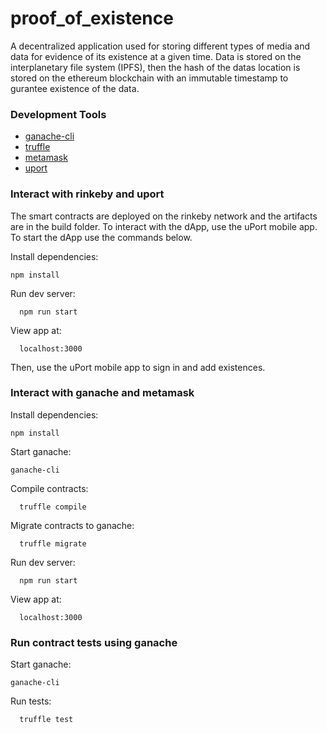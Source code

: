 # proof_of_existence
A decentralized application used for storing different types of media and data for evidence of its existence at a given time. Data is stored on the interplanetary file system (IPFS), then the hash of the datas location is stored on the ethereum blockchain with an immutable timestamp to gurantee existence of the data.
### Development Tools ###
  * [ganache-cli](https://github.com/trufflesuite/ganache-cli)
  * [truffle](https://github.com/trufflesuite/truffle)
  * [metamask](https://metamask.io/)
  * [uport](https://www.uport.me/)

### Interact with rinkeby and uport ###
The smart contracts are deployed on the rinkeby network and the artifacts are in the build folder. To interact with the dApp, use the uPort mobile app. To start the dApp use the commands below.

Install dependencies:
  ```shell
  npm install
  ```
  
Run dev server:
```shell
  npm run start
```

View app at: 
```shell
  localhost:3000
```

Then, use the uPort mobile app to sign in and add existences.

  
### Interact with ganache and metamask ###
Install dependencies:
  ```shell
  npm install
  ```
  
Start ganache:
  ```shell
  ganache-cli
  ```
Compile contracts:
```shell
  truffle compile
```

Migrate contracts to ganache:
```shell
  truffle migrate
```

Run dev server:
```shell
  npm run start
```

View app at: 
```shell
  localhost:3000
```

### Run contract tests using ganache ###
Start ganache:
  ```shell
  ganache-cli
  ```

Run tests:
```shell
  truffle test
```

